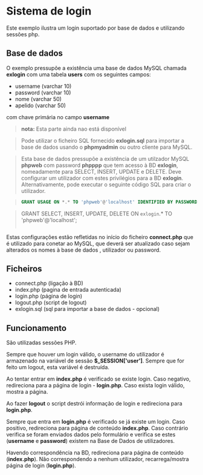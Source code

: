 # Sistema de login

Este exemplo ilustra um login suportado por base de dados e utilizando sessões php.

## Base de dados

O exemplo pressupõe a existência uma base de dados MySQL
chamada **exlogin** com uma tabela **users** com os seguintes campos:
* username (varchar 10)
* password (varchar 10)
* nome (varchar 50)
* apelido (varchar 50)

com chave primária no campo **username**


> **nota:** Esta parte ainda nao está disponível

> Pode utilizar o ficheiro SQL fornecido **exlogin.sql** para importar a base de dados usando o **phpmyadmin** ou outro cliente para MySQL.

>Esta base de dados pressupõe a existência de um utilzador MySQL **phpweb** com password **phpppp** que tem acesso à BD **exlogin**, nomeadamente para SELECT, INSERT, UPDATE e DELETE. Deve configurar um utilizador com estes privilégios para a BD **exlogin**. Alternativamente, pode executar o seguinte código SQL para criar o utilizador.

> ``` SQL
> GRANT USAGE ON *.* TO 'phpweb'@'localhost' IDENTIFIED BY PASSWORD '*70AC1DFAEC03D79D9E4A62C54434E5090460AFCC';

> GRANT SELECT, INSERT, UPDATE, DELETE ON `exlogin`.* TO 'phpweb'@'localhost';
> ```


Estas configurações estão refletidas no início do ficheiro **connect.php** que é utilizado para conetar ao MySQL, que deverá ser atualizado caso sejam alterados os nomes à base de dados , utilizador ou password.

## Ficheiros
* connect.php (ligação à BD)
* index.php (pagina de entrada autenticada)
* login.php (página de login)
* logout.php (script de logout)
* exlogin.sql (sql para importar a base de dados - opcional)

## Funcionamento

São utilizadas sessões PHP.

Sempre que houver um login válido, o username do utilizador é armazenado na variável de sessão **$_SESSION['user']**. Sempre que for feito um logout, esta variável é destruída.

Ao tentar entrar em **index.php** é verificado se existe login. Caso negativo, redireciona para a página de login - **login.php**. Caso exista login válido, mostra a página.

Ao fazer **logout** o script destrói informação de login e redireciona para **login.php**.

Sempre que entra em **login.php** é verificado se já existe um login. Caso positivo, redireciona para página de conteúdo **index.php**. Caso contrário verifica se foram enviados dados pelo formulário e verifica se estes (**username** e **password**) existem na Base de Dados de utilizadores.

Havendo correspondência na BD, redireciona para página de conteúdo (**index.php**). Não correspondendo a nenhum utilizador, recarrega/mostra página de login (**login.php**).
